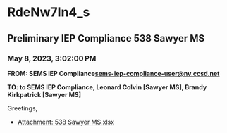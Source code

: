 # RdeNw7In4_s
## Preliminary IEP Compliance 538 Sawyer MS
### May 8, 2023, 3:02:00 PM
**FROM: SEMS IEP Compliance<sems-iep-compliance-user@nv.ccsd.net>**

**TO: to SEMS IEP Compliance, Leonard Colvin [Sawyer MS], Brandy Kirkpatrick [Sawyer MS]**


Greetings, 

 





* [Attachment: 538 Sawyer MS.xlsx](RdeNw7In4_s-attachment-1.xlsx)
